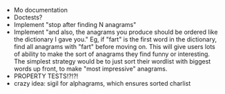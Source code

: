 - Mo documentation
- Doctests?
- Implement "stop after finding N anagrams"
- Implement "and also, the anagrams you produce should be ordered like the dictionary I gave you." Eg, if "fart" is the first word in the dictionary, find all anagrams with "fart" before moving on. This will give users lots of ability to make the sort of anagrams they find funny or interesting. The simplest strategy would be to just sort their wordlist with biggest words up front, to make "most impressive" anagrams.
- PROPERTY TESTS!?!?!
- crazy idea: sigil for alphagrams, which ensures sorted charlist
